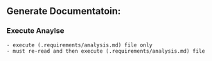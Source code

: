 ## Generate Documentatoin:
### Execute Anaylse
    - execute (.requirements/analysis.md) file only
    - must re-read and then execute (.requirements/analysis.md) file
